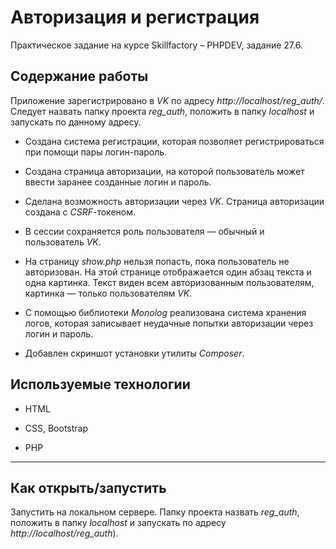 # Авторизация и регистрация
Практическое задание на курсе Skillfactory &ndash; PHPDEV, задание 27.6.

## Содержание работы

Приложение зарегистрировано в *VK* по адресу *http://localhost/reg_auth/*. Следует назвать папку проекта *reg_auth*, положить в папку *localhost*
и запускать по данному адресу.

* Создана система регистрации, которая позволяет регистрироваться при помощи пары логин-пароль.

* Создана страница авторизации, на которой пользователь может ввести заранее созданные логин и пароль.

* Сделана возможность авторизации через *VK*. Страница авторизации создана с *CSRF*-токеном.

* В сессии сохраняется роль пользователя — обычный и пользователь *VK*.

* На страницу *show.php* нельзя попасть, пока пользователь не авторизован. На этой странице отображается один абзац текста и одна картинка. Текст виден всем авторизованным пользователям, картинка — только пользователям *VK*.

* С помощью библиотеки *Monolog* реализована система хранения логов, которая записывает неудачные попытки авторизации через логин и пароль.

* Добавлен скриншот установки утилиты *Composer*.


## Используемые технологии

* HTML

* CSS, Bootstrap

* PHP

---
## Как открыть/запустить

Запустить на локальном сервере. Папку проекта назвать *reg_auth*, положить в папку *localhost* и запускать по адресу *http://localhost/reg_auth*).